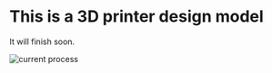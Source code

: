 This is a 3D printer design model
=================================

It will finish soon.

![current process](./images/current_process.gif)
